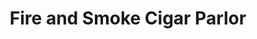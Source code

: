 ---
title: "Fire and Smoke Cigar Parlor"
url: /loch-raven/fire-and-smoke-cigar-parlor/
shop: tobacco
---